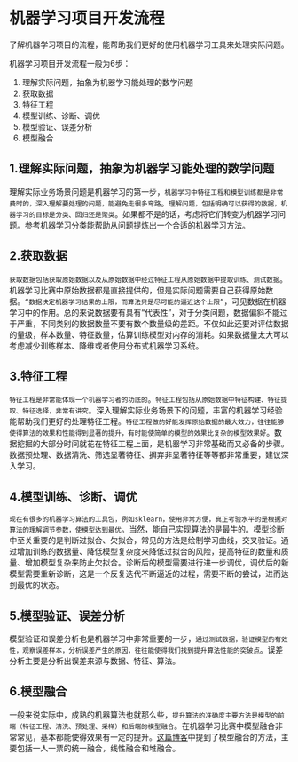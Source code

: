 # 机器学习项目开发流程

了解机器学习项目的流程，能帮助我们更好的使用机器学习工具来处理实际问题。

机器学习项目开发流程一般为6步：

1. 理解实际问题，抽象为机器学习能处理的数学问题
2. 获取数据
3. 特征工程
4. 模型训练、诊断、调优
5. 模型验证、误差分析
6. 模型融合

## 1.理解实际问题，抽象为机器学习能处理的数学问题

理解实际业务场景问题是机器学习的第一步，`机器学习中特征工程和模型训练都是非常费时的，深入理解要处理的问题，能避免走很多弯路`。`理解问题，包括明确可以获得的数据，机器学习的目标是分类、回归还是聚类`。如果都不是的话，考虑将它们转变为机器学习问题。参考机器学习分类能帮助从问题提炼出一个合适的机器学习方法。

## 2.获取数据

`获取数据包括获取原始数据以及从原始数据中经过特征工程从原始数据中提取训练、测试数据`。机器学习比赛中原始数据都是直接提供的，但是实际问题需要自己获得原始数据。`“数据决定机器学习结果的上限，而算法只是尽可能的逼近这个上限”`，可见数据在机器学习中的作用。总的来说数据要有具有“代表性”，对于分类问题，数据偏斜不能过于严重，不同类别的数据数量不要有数个数量级的差距。不仅如此还要对评估数据的量级，样本数量、特征数量，估算训练模型对内存的消耗。如果数据量太大可以考虑减少训练样本、降维或者使用分布式机器学习系统。

## 3.特征工程

`特征工程是非常能体现一个机器学习者的功底的`。`特征工程包括从原始数据中特征构建、特征提取、特征选择，非常有讲究`。深入理解实际业务场景下的问题，丰富的机器学习经验能帮助我们更好的处理特征工程。`特征工程做的好能发挥原始数据的最大效力，往往能够使得算法的效果和性能得到显著的提升，有时能使简单的模型的效果比复杂的模型效果好`。数据挖掘的大部分时间就花在特征工程上面，是机器学习非常基础而又必备的步骤。数据预处理、数据清洗、筛选显著特征、摒弃非显著特征等等都非常重要，建议深入学习。

## 4.模型训练、诊断、调优

`现在有很多的机器学习算法的工具包，例如sklearn，使用非常方便，真正考验水平的是根据对算法的理解调节参数，使模型达到最优`。当然，能自己实现算法的是最牛的。模型诊断中至关重要的是判断过拟合、欠拟合，常见的方法是绘制学习曲线，交叉验证。通过增加训练的数据量、降低模型复杂度来降低过拟合的风险，提高特征的数量和质量、增加模型复杂来防止欠拟合。诊断后的模型需要进行进一步调优，调优后的新模型需要重新诊断，这是一个反复迭代不断逼近的过程，需要不断的尝试，进而达到最优的状态。

## 5.模型验证、误差分析

模型验证和误差分析也是机器学习中非常重要的一步，`通过测试数据，验证模型的有效性，观察误差样本，分析误差产生的原因，往往能使得我们找到提升算法性能的突破点`。误差分析主要是分析出误差来源与数据、特征、算法。

## 6.模型融合

一般来说实际中，成熟的机器算法也就那么些，`提升算法的准确度主要方法是模型的前端（特征工程、清洗、预处理、采样）和后端的模型融合`。在机器学习比赛中模型融合非常常见，基本都能使得效果有一定的提升。[这篇博客](https://www.cnblogs.com/wxquare/p/5440664.html)中提到了模型融合的方法，主要包括一人一票的统一融合，线性融合和堆融合。

